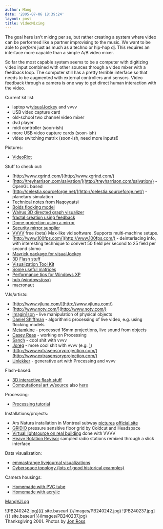 ```yaml
---
author: Mang
date: '2005-07-06 18:39:24'
layout: post
title: VideoMixing
---
```


The goal here isn't mixing per se, but rather creating a system where video can be performed like a partner improvising to the music.  We want to be able to <i>perform</i> just as much as a techno or hip-hop dj.  This requires an interface more capable than a simple A/B video mixer.

So far the most capable system seems to be a computer with digitizing video input combined with other sources through a video mixer with a feedback loop.  The computer still has a pretty terrible interface so that needs to be augmented with external controllers and sensors.  Video feedback through a camera is one way to get direct human interaction with the video.

Current kit list:

* laptop w/[visualJockey](http://www.visuallight.com/) and vvvv
* USB video capture card
* old-school two channel video mixer
* dvd player
* midi controller (soon-ish)
* more USB video capture cards (soon-ish)
* video switching matrix (soon-ish, need more inputs!)

Pictures:

* [VideoRiot](http://www.subcarrier.org/mang/pics/videoriot04/)

Stuff to check out:

* [http://www.xgrind.com/](http://www.xgrind.com/)
* [http://treyharrison.com/salvation/](http://treyharrison.com/salvation/) - OpenGL based
* [http://celestia.sourceforge.net/](http://celestia.sourceforge.net/) - planetary simulation
* [Technical notes from Naqoyqatsi](http://www.naqoy.com/naqoy/notes.asp)
* [Boids flocking model](http://www.red3d.com/cwr/boids/)
* [Walrus 3D directed graph visualizer](http://www.caida.org/tools/visualization/walrus/)
* [fractal creation using feedback](http://www.sweetandfizzy.com/fractals/diagrams.html)
* [Dome projection using a mirror](http://astronomy.swin.edu.au/~pbourke/projection/domemirror/)
* [Security mirror supplier](http://www.security-mirrors.com/)
* [VVVV](http://vvvv.meso.net/tiki-index.php) free (beta) Max-like vid software. Supports multi-machine setups.
* [http://www.100fps.com/](http://www.100fps.com/) - deinterlacing info, with interesting technique to convert 50 field per second to 25 field per second slomo
* [Mavrick package for visualJockey](http://www.mavrick.co.uk/vj/news.htm)
* [3D Flash stuff](http://www.liquidjourney.com/)
* [Visualization Tool Kit](http://public.kitware.com/VTK/)
* [Some useful matrices](http://www.sgi.com/misc/grafica/matrix/index.html)
* [Performance tips for Windows XP](http://www.pcstats.com/articleview.cfm?articleID=1590)
* [hub (windows/osx)](http://toxi.co.uk/hub/)
* [macronaut](http://www.toxi.co.uk/macronaut/index.htm)

VJs/artists:

* [http://www.vjluna.com/](http://www.vjluna.com/)
* [http://www.notv.com/](http://www.notv.com/)
* [Imagin1son](http://www.imagin1son.com/visuel.htm) - live manipulation of physical objects
* [Daniel Shiffman](http://www.shiffman.net/index.html) - algorithmic processing of live video, e.g. using flocking models
* [Metamkine](http://metamkine.free.fr/) - processed 16mm projections, live sound from objects
* [Casey Reas](http://www.groupc.net/) - working on Processing
* [Sanch](http://www.sanchtv.net) - cool shit with vvvv
* [Joreg](http://joreg.ath.cx/) - more cool shit with vvvv (e.g. [1](http://joreg.ath.cx/stopspot03_stills.html))
* [http://www.extrasensoryprojection.com/](http://www.extrasensoryprojection.com/)
* [Unlekker](http://www.unlekker.net/index.html) - generative art with Processing and vvvv

Flash-based:

* [3D interactive flash stuff](http://www.liquidjourney.com/)
* [Computational art w/source](http://www.levitated.net/) also [here](http://www.complexification.net/gallery/)

Processing:

* [Processing tutorial](http://stage.itp.tsoa.nyu.edu/%7Ejn429/p5/workshop/)

Installations/projects:

* Ars Natura installation in Montreal subway [pictures](http://www.purform.com/arsnatura/gallery_004/index.htm) [official site](http://www2.ville.montreal.qc.ca/ses/ars_natura/en/ars_natura_en.htm)
* [GRIDIO](http://www.gridio.com/) pressure sensitive floor grid by Coldcut and Headspace
* [Virtual lightsource on real building](http://vvvv.meso.net/tiki-index.php?page=Lightstrive) done with VVVV
* [Heavy Rotation Revisor](http://www.involving-systems.com/hrr.html) sampled radio stations remixed through a slick interface

Data visualization:

* [emmastrange livejournal visualizations](http://www.livejournal.com/users/emmastrange/)
* [Cyberspace topology (lots of good historical examples)](http://www.cybergeography.org/atlas/topology.html)

Camera housings:

* [Homemade with PVC tube](http://insel.heim.at/malediven/350052/mikedo_e.htm)
* [Homemade with acrylic](http://www2.mrc-lmb.cam.ac.uk/personal/pdh/housing/index.html#III)

[MangVJLog](MangVJLog.html)

![PB240242.jpg]({{ site.baseurl }}/images/PB240242.jpg)
![PB240237.jpg]({{ site.baseurl }}/images/PB240237.jpg)
<br>Thanksgiving 2001. Photos by [Jon Ross](http://www.cloudfactory.org/~jonross/)
